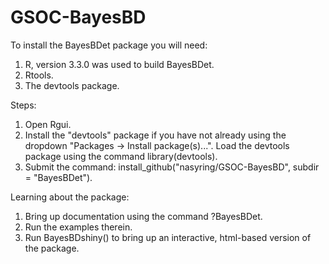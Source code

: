 # GSOC-BayesBD

To install the BayesBDet package you will need:
  1.  R, version 3.3.0 was used to build BayesBDet.
  2.  Rtools.
  3.  The devtools package.
  
Steps:
  1.  Open Rgui.
  2.  Install the "devtools" package if you have not already using the dropdown "Packages -> Install package(s)...".  Load the devtools      package using the command library(devtools).  
  3.  Submit the command: install_github("nasyring/GSOC-BayesBD", subdir = "BayesBDet").
  
Learning about the package:
  1.  Bring up documentation using the command ?BayesBDet.
  2.  Run the examples therein.
  3.  Run BayesBDshiny() to bring up an interactive, html-based version of the package.
